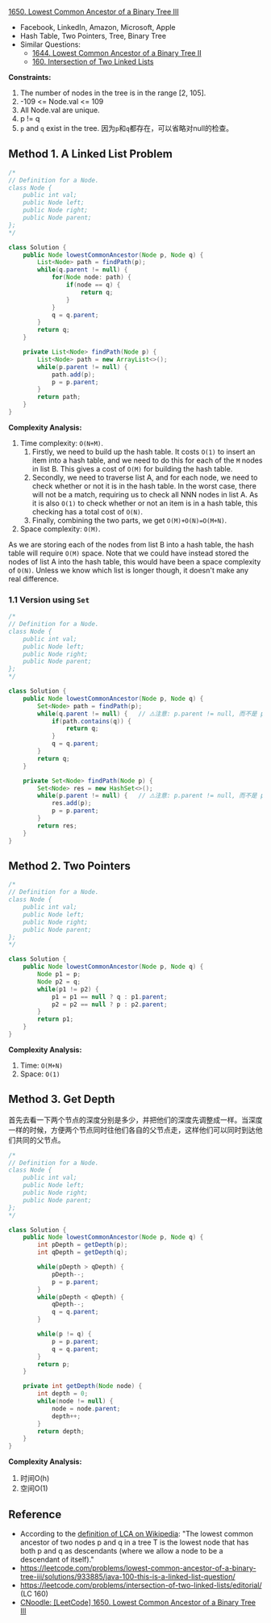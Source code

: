 [1650. Lowest Common Ancestor of a Binary Tree III](https://leetcode.com/problems/lowest-common-ancestor-of-a-binary-tree-iii/)

* Facebook, LinkedIn, Amazon, Microsoft, Apple
* Hash Table, Two Pointers, Tree, Binary Tree
* Similar Questions:
    * [1644. Lowest Common Ancestor of a Binary Tree II](https://leetcode.com/problems/lowest-common-ancestor-of-a-binary-tree-ii/)
    * [160. Intersection of Two Linked Lists](https://leetcode.com/problems/intersection-of-two-linked-lists/description/)


**Constraints:**
1. The number of nodes in the tree is in the range [2, 105].
2. -109 <= Node.val <= 109
3. All Node.val are unique.
4. p != q
5. `p` and `q` exist in the tree. 因为`p`和`q`都存在，可以省略对null的检查。


## Method 1. A Linked List Problem
```Java
/*
// Definition for a Node.
class Node {
    public int val;
    public Node left;
    public Node right;
    public Node parent;
};
*/

class Solution {
    public Node lowestCommonAncestor(Node p, Node q) {
        List<Node> path = findPath(p);
        while(q.parent != null) {
            for(Node node: path) {
                if(node == q) {
                    return q;
                }
            }
            q = q.parent;
        }
        return q;
    }

    private List<Node> findPath(Node p) {
        List<Node> path = new ArrayList<>();
        while(p.parent != null) {
            path.add(p);
            p = p.parent;
        }
        return path;
    }
}
```
**Complexity Analysis:**
1. Time complexity: `O(N+M)`.
    1. Firstly, we need to build up the hash table. It costs `O(1)` to insert an item into a hash table, and we need to do this for each of the `M` nodes in list B. This gives a cost of `O(M)` for building the hash table.
    2. Secondly, we need to traverse list A, and for each node, we need to check whether or not it is in the hash table. In the worst case, there will not be a match, requiring us to check all NNN nodes in list A. As it is also `O(1)` to check whether or not an item is in a hash table, this checking has a total cost of `O(N)`.
    3. Finally, combining the two parts, we get `O(M)+O(N)=O(M+N)`.
2. Space complexity: `O(M)`.

As we are storing each of the nodes from list B into a hash table, the hash table will require `O(M)` space. Note that we could have instead stored the nodes of list A into the hash table, this would have been a space complexity of `O(N)`. Unless we know which list is longer though, it doesn't make any real difference.


### 1.1 Version using `Set`
```Java
/*
// Definition for a Node.
class Node {
    public int val;
    public Node left;
    public Node right;
    public Node parent;
};
*/

class Solution {
    public Node lowestCommonAncestor(Node p, Node q) {
        Set<Node> path = findPath(p);
        while(q.parent != null) {   // ⚠️注意: p.parent != null, 而不是 p != null
            if(path.contains(q)) {
                return q;
            }
            q = q.parent;
        }
        return q;
    }

    private Set<Node> findPath(Node p) {
        Set<Node> res = new HashSet<>();
        while(p.parent != null) {   // ⚠️注意: p.parent != null, 而不是 p != null
            res.add(p);
            p = p.parent;
        }
        return res;
    }
}
```


## Method 2. Two Pointers
```Java
/*
// Definition for a Node.
class Node {
    public int val;
    public Node left;
    public Node right;
    public Node parent;
};
*/

class Solution {
    public Node lowestCommonAncestor(Node p, Node q) {
        Node p1 = p;
        Node p2 = q;
        while(p1 != p2) {
            p1 = p1 == null ? q : p1.parent;
            p2 = p2 == null ? p : p2.parent;
        }
        return p1;
    }
}
```
**Complexity Analysis:**
1. Time: `O(M+N)`
2. Space: `O(1)`


## Method 3. Get Depth
首先去看一下两个节点的深度分别是多少，并把他们的深度先调整成一样。当深度一样的时候，方便两个节点同时往他们各自的父节点走，这样他们可以同时到达他们共同的父节点。
```java
/*
// Definition for a Node.
class Node {
    public int val;
    public Node left;
    public Node right;
    public Node parent;
};
*/

class Solution {
    public Node lowestCommonAncestor(Node p, Node q) {
        int pDepth = getDepth(p);
        int qDepth = getDepth(q);

        while(pDepth > qDepth) {
            pDepth--;
            p = p.parent;
        }
        while(pDepth < qDepth) {
            qDepth--;
            q = q.parent;
        }

        while(p != q) {
            p = p.parent;
            q = q.parent;
        }
        return p;
    }

    private int getDepth(Node node) {
        int depth = 0;
        while(node != null) {
            node = node.parent;
            depth++;
        }
        return depth;
    }
}
```
**Complexity Analysis:**
1. 时间O(h)
2. 空间O(1)


## Reference
* According to the [definition of LCA on Wikipedia](https://en.wikipedia.org/wiki/Lowest_common_ancestor): "The lowest common ancestor of two nodes p and q in a tree T is the lowest node that has both p and q as descendants (where we allow a node to be a descendant of itself)."
* https://leetcode.com/problems/lowest-common-ancestor-of-a-binary-tree-iii/solutions/933885/java-100-this-is-a-linked-list-question/
* https://leetcode.com/problems/intersection-of-two-linked-lists/editorial/ (LC 160)
* [CNoodle: [LeetCode] 1650. Lowest Common Ancestor of a Binary Tree III](https://www.cnblogs.com/cnoodle/p/16456888.html)
